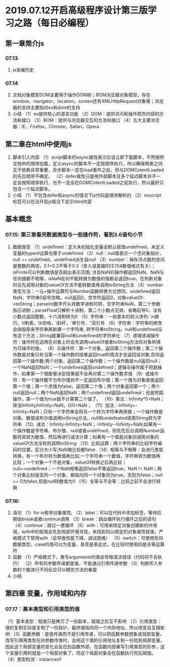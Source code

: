 # 2019.07.12开启高级程序设计第三版学习之路（每日必编程）
## 第一章简介js
### 07.13
1. js发展历史
### 07.14
2. 文档对象模型DOM主要用于操作DOM树；BOM浏览器对象模型，存在window，navigator，location，screen还有XMLHttpRequest对象等；浏览器的支持主要指对es和dom的支持
3. 小结
（1）es提供核心的语言功能
（2）DOM：提供访问和操作网页内容的方法和接口
（3）BOM：提供与浏览器交互的方法和接口
（4）五大主要浏览器：IE，Firefox，Chrome，Safari，Opera
## 第二章在html中使用js
1. 脚本引入内容
（1）script脚本的async属性表示应该立即下载脚本，不然按照文档中的顺序加载，定义async的脚本不一定按顺序执行，所以确保两者之间互不依赖非常重要，异步脚本一定在load事件之前，但与DOMCotentLoaded的先后顺序不确定。
（2）defer属性只是用外部脚本且多个延迟脚本并不一定会按照顺序执行，也不一定会在DOMCotentLoaded之前执行，所以最好只包含一个延迟脚本。
2. 小结
（1）不包含defer和async的情况下js代码是顺序解析的
（2）noscript标签可以在没开启js情况下显示html内容
## 基本概念
### 07.15: 第三章看完数据类型与一些操作符，看到3.6语句小节
1. 数据类型
（1）undefined：定义未初始化变量会默认赋值undefined，未定义变量的typeof运算也等于undefined
（2）null：null值表示一个空对象指针，null == undefined，undefined派生自null
（3）number：保存浮点数的空间是整数的两倍，0.1+0.2不等于0.3（舍入误差跟IEEE754数值格式有关）；isFinite可以判断数值是否超出表示范围; 涉及NaN的操作都返回NaN，NaN与任何值都不相等，isNaN任何不能转换为数值的值都会返回true，在判断对象时会先调用对象的valueOf方法不能转数值再调用toString方法
（4）number类型方法：一元+操作运算符与Number函数转换方式想同，undefined返回NaN，字符串0前导忽略，null返回0，空字符返回0，对象valueOf->toString；parseInt数字开头转数字进制可转，空字符串NaN，第二个参数指示进制；parseFloat只解析十进制，第二个小数点无效，省略前导0，没有小数点返回整数，十六进制转为0
（5）字符串：一些基本的转义序列: \n换行，\t制表，\b空格，\\斜杆，\'单引号，\"双引号
（6）字符串：字符串的修改会销毁原来字符串再新建一个字符串,  转字符串toString，null和undefined没有这个方法；String能兼容null和undefined的字符串化
（7）递增递减操作符：操作符在运用在对象上时会先调用valueOf或者toString方法将对象转换为可操作的值，
（8）与操作符：第一个对象，返回第二个操作数；第二个操作数是对象只有当第一个操作数的结果返回true的情况才会返回该对象,否则返回第一个操作数;两个对象，返回第二个操作数；一个操作数是null返回null；一个NaN返回NaN；一个undefined返回undefined；逻辑与操作属于短路操作，如果第一个值能够决定结果就不会再对第二个操作数求值
（9）或操作符：有一个操作数不为布尔值则不一定返回布尔值；第一个值为对象直接返回第一个值；第一个求值为false，返回第二个值；两个对象返回第一个；两个null返回null；两个NaN返回NaN；两个undefined返回undefined；也是短路操作，第一个值为true就不计算第二个值了。
（10）乘法：Infinity*0=NaN；除法Infinity/Infinity=NaN，0/0=NaN；
（11）加法：Infinity+-Infinity=NaN；只有一个字符串会将另一个转为字符串再拼接；一个操作数是对象、数值或布尔值调用toString方法，null和undefeated调用String转为字符串
（12）减法：Infinity-Infinity=NaN；-Infinity--Infinity=NaN;如果有一个操作数是字符串、布尔值、null或者undefined，则先在后台调用Number函数将其转为数值，然后再进行减法计算；如果有一个值是对象则调用对象的valueOf方法没有则调用toString
（13）比较运算：两个字符串的比较字符编码的位置，区分大小写;NaN做比较都false
（14）相等与不相等：会进行类型转换，有一个布尔转为数值再比较;一个字符串一个数值，字符串转为数值再比较；一个对象一个不是对象，valueOf转换之后再比较；null==undefined；一个NaN相等返回false不等返回true，NaN != NaN；两个对象比较是否同一个对象，都指向同一个对象则为true，否则为false；null == 0为false,但是null转数值为0
（15）全等与不全等：比较之前不会进行转换
### 07.16: 
2. 语句
（1）for in枚举对象属性;
（2）label：可以在代码中添加标签，等待后期由break或者continue调用
（3）break：跳出循环执行循环之后的语句
（4）continue：跳过一便循环
（5）with：可用来绑定对象创建新的作用域，with中的赋值会先到局部环境寻找，未找到则以绑定的对象属性赋值，严格模式下禁用with（会导致性能下降，调试困难）
（5）switch：可使用任何数据类型，case的值可以为变量，甚至是表达式，在比较时使用的是全等运算符  
3. 函数
（1）严格模式下，重写arguments的值会导致语法错误（代码将不会执行）
（2）所有的参数传递都是值，不能通过引用传递参数
（3）判断传入参数的个数进行不同反应可以模仿方法的重载
4. 小结
## 第四章 变量，作用域和内存
### 07.17：基本类型和引用类型的值
（1）基本类型：赋值只是拷贝了一份副本，赋值之后互不影响
（2）引用类型：值的复制实际是复制了一份指针，最终值指向同一个内存地址，所以改变会互相影响
（3）函数参数：是值传递而不是引用传递，可以把函数参数想象成局部变量，改写引用用类型在向参数传值时，会把这个值的引用地址复制一份给到局部变量，因此这个局部变量的变化会反应到函数外部，在函数内部重写引用类型的形参，这个变量引用的就是一个局部对象了，而这个局部对象会在函数执行完后销毁。
（4）类型检测：instanceof